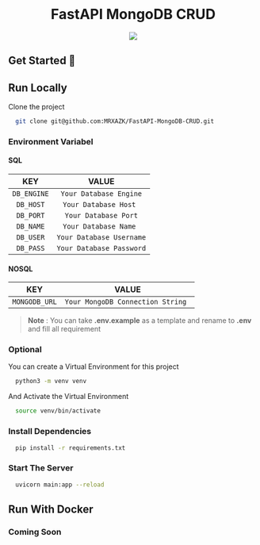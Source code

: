 <h1 align="center" style="margin-top: 0px;"> FastAPI MongoDB CRUD </h1>
<p align="center">
  <a href="https://skillicons.dev">
    <img src="https://skillicons.dev/icons?i=fastapi,mongodb" />
  </a>
</p>

## Get Started 🚀

## Run Locally

Clone the project

```bash
  git clone git@github.com:MRXAZK/FastAPI-MongoDB-CRUD.git
```

### Environment Variabel

#### SQL

|     KEY     |          VALUE           |
| :---------: | :----------------------: |
| `DB_ENGINE` |  `Your Database Engine`  |
|  `DB_HOST`  |  `Your Database Host `   |
|  `DB_PORT`  |   `Your Database Port`   |
|  `DB_NAME`  |  `Your Database Name `   |
|  `DB_USER`  | `Your Database Username` |
|  `DB_PASS`  | `Your Database Password` |

#### NOSQL

|      KEY      |               VALUE               |
| :-----------: | :-------------------------------: |
| `MONGODB_URL` | `Your MongoDB Connection String ` |

> **Note** : You can take **.env.example** as a template and rename to **.env** and fill all requirement

### Optional

You can create a Virtual Environment for this project

```bash
  python3 -m venv venv
```

And Activate the Virtual Environment

```bash
  source venv/bin/activate
```

### Install Dependencies

```bash
  pip install -r requirements.txt
```

### Start The Server

```bash
  uvicorn main:app --reload
```

## Run With Docker

### Coming Soon
